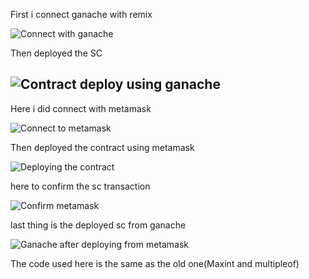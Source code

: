 First i connect ganache with remix 

![Connect with ganache](https://github.com/MemZhr/BCTraining/assets/72718294/1faf8e6e-f36d-4d90-b625-8af63e7af2de)

Then deployed the SC 

![Contract deploy using ganache](https://github.com/MemZhr/BCTraining/assets/72718294/fcb9fdc5-5f59-44c0-8c9b-35dca14683bf)
----------------

Here i did connect with metamask

![Connect to metamask](https://github.com/MemZhr/BCTraining/assets/72718294/3bc2be55-7f12-44d8-99da-72d57b61ceef)

Then deployed the contract using metamask

![Deploying the contract](https://github.com/MemZhr/BCTraining/assets/72718294/03c3d074-e0db-4b9f-9e25-27a370eef177)

here to confirm the sc transaction

![Confirm metamask](https://github.com/MemZhr/BCTraining/assets/72718294/4b8c569c-8423-4f1c-afc3-2993158a43f7)

last thing is the deployed sc from ganache

![Ganache after deploying from metamask](https://github.com/MemZhr/BCTraining/assets/72718294/b39c0f1b-0fd7-4fe0-8e93-e5e3a45079dd)


The code used here is the same as the old one(Maxint and multipleof)
